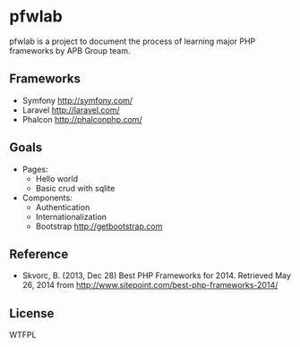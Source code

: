 # pfwlab

pfwlab is a project to document the process of learning major PHP frameworks by APB Group team.

## Frameworks

- Symfony http://symfony.com/
- Laravel http://laravel.com/
- Phalcon http://phalconphp.com/

## Goals

- Pages:
    - Hello world
    - Basic crud with sqlite
- Components:
    - Authentication
    - Internationalization
    - Bootstrap http://getbootstrap.com

## Reference

- Skvorc, B. (2013, Dec 28) Best PHP Frameworks for 2014. Retrieved May 26, 2014 from http://www.sitepoint.com/best-php-frameworks-2014/

## License

WTFPL
